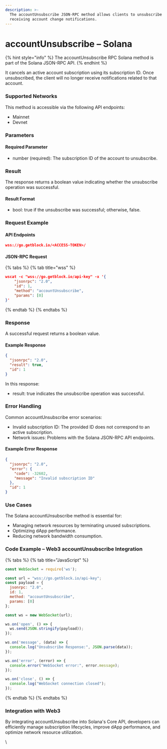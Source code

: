 ```yaml
---
description: >-
  The accountUnsubscribe JSON-RPC method allows clients to unsubscribe from
  receiving account change notifications.
---
```


# accountUnsubscribe – Solana

{% hint style="info" %}
The accountUnsubscribe RPC Solana method is part of the Solana JSON-RPC API.&#x20;
{% endhint %}

It cancels an active account subscription using its subscription ID. Once unsubscribed, the client will no longer receive notifications related to that account.

### Supported Networks

This method is accessible via the following API endpoints:

* Mainnet
* Devnet

### Parameters

#### Required Parameter

* number (required): The subscription ID of the account to unsubscribe.

### Result

The response returns a boolean value indicating whether the unsubscribe operation was successful.

#### Result Format

* bool: true if the unsubscribe was successful; otherwise, false.

### Request Example

#### API Endpoints

```json
wss://go.getblock.io/<ACCESS-TOKEN>/
```

#### JSON-RPC Request

{% tabs %}
{% tab title="wss" %}
```json
wscat -c "wss://go.getblock.io/api-key" -x '{
    "jsonrpc": "2.0",
    "id": 1,
    "method": "accountUnsubscribe",
    "params": [0]
}'
```
{% endtab %}
{% endtabs %}

### Response

A successful request returns a boolean value.

#### Example Response

```json
{
  "jsonrpc": "2.0",
  "result": true,
  "id": 1
}
```

In this response:

* result: true indicates the unsubscribe operation was successful.

### Error Handling

Common accountUnsubscribe error scenarios:

* Invalid subscription ID: The provided ID does not correspond to an active subscription.
* Network issues: Problems with the Solana JSON-RPC API endpoints.

#### Example Error Response

```json
{
  "jsonrpc": "2.0",
  "error": {
    "code": -32602,
    "message": "Invalid subscription ID"
  },
  "id": 1
}
```

### Use Cases

The Solana accountUnsubscribe method is essential for:

* Managing network resources by terminating unused subscriptions.
* Optimizing dApp performance.
* Reducing network bandwidth consumption.

### Code Example – Web3 accountUnsubscribe Integration

{% tabs %}
{% tab title="JavaScript" %}
```javascript
const WebSocket = require('ws');

const url = "wss://go.getblock.io/api-key";
const payload = {
  jsonrpc: "2.0",
  id: 1,
  method: "accountUnsubscribe",
  params: [0]
};

const ws = new WebSocket(url);

ws.on('open', () => {
  ws.send(JSON.stringify(payload));
});

ws.on('message', (data) => {
  console.log("Unsubscribe Response:", JSON.parse(data));
});

ws.on('error', (error) => {
  console.error("WebSocket error:", error.message);
});

ws.on('close', () => {
  console.log("WebSocket connection closed");
});
```
{% endtab %}
{% endtabs %}

### Integration with Web3

By integrating accountUnsubscribe into Solana's Core API, developers can efficiently manage subscription lifecycles, improve dApp performance, and optimize network resource utilization.

\
